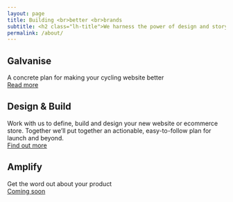 ```yaml
---
layout: page
title: Building <br>better <br>brands
subtitle: <h2 class="lh-title">We harness the power of design and storytelling to connect your company with a bigger audience.</h2><p class="lh-copy">Our clients include:</p><p>— Vulpine<br>— London Bike Kitchen<br>— Saffron Frameworks<br>— Paul Calver
permalink: /about/
---
```

## Galvanise
A concrete plan for making your cycling website better  
<a class="-button" href="/galvanise">Read more</a>
&nbsp;

## Design &amp; Build
Work with us to define, build and design your new website or ecommerce store. Together we’ll put together an actionable, easy-to-follow plan for launch and beyond.  
<a class="-button"  href="mailto:james@cyclelovedesign.co?Subject=Hello%20via%20your%20website">Find out more</a>
&nbsp;

## Amplify
Get the word out about your product  
<a class="-button mid-gray b--dashed" href="">Coming soon</a>
